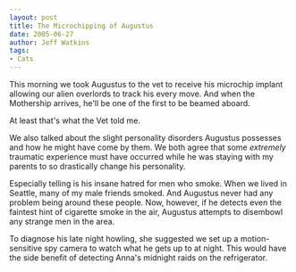 ```yaml
---
layout: post
title: The Microchipping of Augustus
date: 2005-06-27
author: Jeff Watkins
tags:
- Cats
---
```


This morning we took Augustus to the vet to receive his microchip implant allowing our alien overlords to track his every move. And when the Mothership arrives, he'll be one of the first to be beamed aboard.

At least that's what the Vet told me.

We also talked about the slight personality disorders Augustus possesses and how he might have come by them. We both agree that some *extremely* traumatic experience must have occurred while he was staying with my parents to so drastically change his personality.

Especially telling is his insane hatred for men who smoke. When we lived in Seattle, many of my male friends smoked. And Augustus never had any problem being around these people. Now, however, if he detects even the faintest hint of cigarette smoke in the air, Augustus attempts to disembowl any strange men in the area.

To diagnose his late night howling, she suggested we set up a motion-sensitive spy camera to watch what he gets up to at night. This would have the side benefit of detecting Anna's midnight raids on the refrigerator.